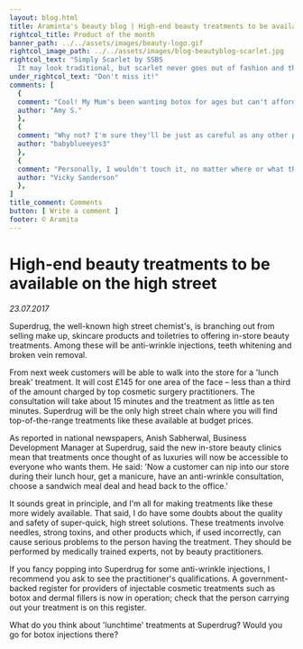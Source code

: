 ```yaml
---
layout: blog.html
title: Araminta's beauty blog | High-end beauty treatments to be available on the high street
rightcol_title: Product of the month
banner_path: ../../assets/images/beauty-logo.gif
rightcol_image_path: ../../assets/images/blog-beautyblog-scarlet.jpg
rightcol_text: "Simply Scarlet by SSBS
  It may look traditional, but scarlet never goes out of fashion and this nail polish is as red as they come! What's more it is super-easy to apply, the colour is intense after only one coat, and it doesn't chip easily. Available from all high street chemists at a special introductory price of £4.99."
under_rightcol_text: "Don't miss it!"
comments: [
  {
  comment: "Cool! My Mum's been wanting botox for ages but can't afford it. With prices like these, I'll treat her to botox at Superdrug for her 50th birthday next month.",
  author: "Amy S."
  },
  {
  comment: "Why not? I'm sure they'll be just as careful as any other practitioners – a mistake could lose Superdrug their regular customers as well as the ones who want cosmetic treatments.",
  author: "babyblueeyes3"
  },
  {
  comment: "Personally, I wouldn't touch it, no matter where or what the cost. But for those who want their face filled with toxins, surely safety comes before price?",
  author: "Vicky Sanderson"
  },
]
title_comment: Comments
button: [ Write a comment ]
footer: © Aramita
---
```

# High-end beauty treatments to be available on the high street

_23.07.2017_

Superdrug, the well-known high street chemist's, is branching out from selling make up, skincare products and toiletries to offering in-store beauty treatments. Among these will be anti-wrinkle injections, teeth whitening and broken vein removal.

From next week customers will be able to walk into the store for a 'lunch break' treatment. It will cost £145 for one area of the face – less than a third of the amount charged by top cosmetic surgery practitioners. The consultation will take about 15 minutes and the treatment as little as ten minutes. Superdrug will be the only high street chain where you will find top-of-the-range treatments like these available at budget prices.

As reported in national newspapers, Anish Sabherwal, Business Development Manager at Superdrug, said the new in-store beauty clinics mean that treatments once thought of as luxuries will now be accessible to everyone who wants them. He said: 'Now a customer can nip into our store during their lunch hour, get a manicure, have an anti-wrinkle consultation, choose a sandwich meal deal and head back to the office.'

It sounds great in principle, and I'm all for making treatments like these more widely available. That said, I do have some doubts about the quality and safety of super-quick, high street solutions. These treatments involve needles, strong toxins, and other products which, if used incorrectly, can cause serious problems to the person having the treatment. They should be performed by medically trained experts, not by beauty practitioners.

If you fancy popping into Superdrug for some anti-wrinkle injections, I recommend you ask to see the practitioner's qualifications. A government-backed register for providers of injectable cosmetic treatments such as botox and dermal fillers is now in operation; check that the person carrying out your treatment is on this register.

What do you think about 'lunchtime' treatments at Superdrug? Would you go for botox injections there?
